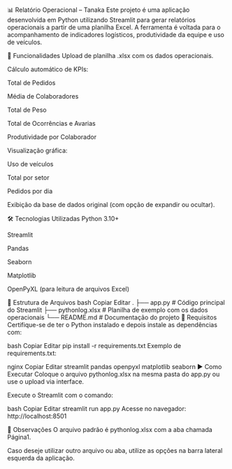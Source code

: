 📊 Relatório Operacional – Tanaka
Este projeto é uma aplicação desenvolvida em Python utilizando Streamlit para gerar relatórios operacionais a partir de uma planilha Excel. A ferramenta é voltada para o acompanhamento de indicadores logísticos, produtividade da equipe e uso de veículos.

🚀 Funcionalidades
Upload de planilha .xlsx com os dados operacionais.

Cálculo automático de KPIs:

Total de Pedidos

Média de Colaboradores

Total de Peso

Total de Ocorrências e Avarias

Produtividade por Colaborador

Visualização gráfica:

Uso de veículos

Total por setor

Pedidos por dia

Exibição da base de dados original (com opção de expandir ou ocultar).

🛠️ Tecnologias Utilizadas
Python 3.10+

Streamlit

Pandas

Seaborn

Matplotlib

OpenPyXL (para leitura de arquivos Excel)

📂 Estrutura de Arquivos
bash
Copiar
Editar
.
├── app.py                  # Código principal do Streamlit
├── pythonlog.xlsx          # Planilha de exemplo com os dados operacionais
└── README.md               # Documentação do projeto
🧾 Requisitos
Certifique-se de ter o Python instalado e depois instale as dependências com:

bash
Copiar
Editar
pip install -r requirements.txt
Exemplo de requirements.txt:

nginx
Copiar
Editar
streamlit
pandas
openpyxl
matplotlib
seaborn
▶️ Como Executar
Coloque o arquivo pythonlog.xlsx na mesma pasta do app.py ou use o upload via interface.

Execute o Streamlit com o comando:

bash
Copiar
Editar
streamlit run app.py
Acesse no navegador: http://localhost:8501

📌 Observações
O arquivo padrão é pythonlog.xlsx com a aba chamada Página1.

Caso deseje utilizar outro arquivo ou aba, utilize as opções na barra lateral esquerda da aplicação.
